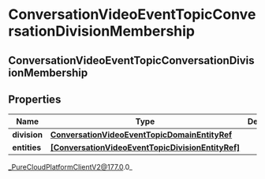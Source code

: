 # ConversationVideoEventTopicConversationDivisionMembership

## ConversationVideoEventTopicConversationDivisionMembership

## Properties

|Name | Type | Description | Notes|
|------------ | ------------- | ------------- | -------------|
| **division** | [**ConversationVideoEventTopicDomainEntityRef**](ConversationVideoEventTopicDomainEntityRef) |  | [optional] |
| **entities** | [**[ConversationVideoEventTopicDivisionEntityRef]**]([ConversationVideoEventTopicDivisionEntityRef]) |  | [optional] |



_PureCloudPlatformClientV2@177.0.0_
